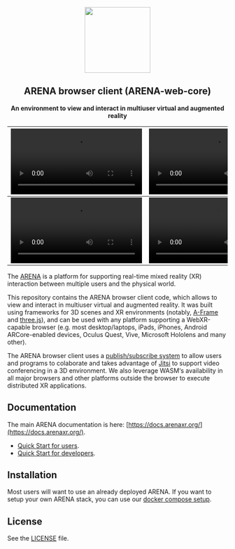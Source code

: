 <p align="center"> <img alt="" src="static/images/xr-logo.png" width="150px"> </p>
<h2 align="center">ARENA browser client (ARENA-web-core)</h2>
<p align="center"><b>An environment to view and interact in multiuser virtual and augmented reality</b></p>

| <video src="https://user-images.githubusercontent.com/3301067/179424252-ff81a626-218b-4228-859f-6e5d86f09093.mp4"/> | <video src="https://user-images.githubusercontent.com/3301067/179424259-45a212b4-dff7-4d6d-b8cd-a349ac0d808d.mp4"/> |
| ------------------------------------------------------------------------------------------------------------------- | ------------------------------------------------------------------------------------------------------------------- |
| <video src="https://user-images.githubusercontent.com/3301067/179424261-8d2bde4b-bcd8-4006-b873-865ea9905927.mp4"/> | <video src="https://user-images.githubusercontent.com/3301067/179424266-cdf1241d-5d1a-4f37-bcf4-f2d8baf2af2e.mp4"/> |

The [ARENA](https://docs.arenaxr.org/) is a platform for supporting real-time mixed reality (XR) interaction between multiple users and the physical world.

This repository contains the ARENA browser client code, which allows to view and interact in multiuser virtual and augmented reality. It was built using frameworks for 3D scenes and XR environments (notably, [A-Frame](https://aframe.io/) and [three.js](https://threejs.org/)), and can be used with any platform supporting a WebXR-capable browser (e.g. most desktop/laptops, iPads, iPhones, Android ARCore-enabled devices, Oculus Quest, Vive, Microsoft Hololens and many other).

The ARENA browser client uses a [publish/subscribe system](https://mqtt.org/) to allow users and programs to colaborate and takes advantage of [Jitsi](https://jitsi.org/) to support video conferencing in a 3D environment. We also leverage WASM‘s availability in all major browsers and other platforms outside the browser to execute distributed XR applications.

## Documentation

The main ARENA documentation is here: [https://docs.arenaxr.org/](https://docs.arenaxr.org/).

- [Quick Start for users](https://docs.arenaxr.org/content/overview/user-guide.html).
- [Quick Start for developers](https://docs.arenaxr.org/content/overview/dev-guide.html).

## Installation

Most users will want to use an already deployed ARENA. If you want to setup your own ARENA stack, you can use our [docker compose setup](https://github.com/arenaxr/arena-services-docker).

## License

See the [LICENSE](LICENSE) file.
